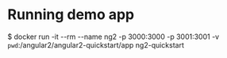 # Running demo app #

$ docker run -it --rm --name ng2 -p 3000:3000 -p 3001:3001 -v `pwd`:/angular2/angular2-quickstart/app ng2-quickstart
